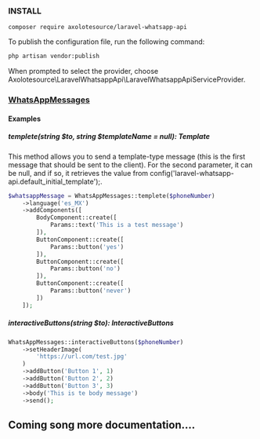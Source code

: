 ### INSTALL


``composer require axolotesource/laravel-whatsapp-api``

To publish the configuration file, run the following command:

```bash
php artisan vendor:publish
```
When prompted to select the provider, choose Axolotesource\LaravelWhatsappApi\LaravelWhatsappApiServiceProvider.

### [WhatsAppMessages](src%2FWhatsAppMessages%2FWhatsAppMessages.php)

#### Examples

##### templete(string $to, string $templateName = null): Template

This method allows you to send a template-type message (this is the first message that should be sent to the client). For the second parameter, it can be null, and if so, it retrieves the value from config('laravel-whatsapp-api.default_initial_template');.

```php
$whatsappMessage = WhatsAppMessages::templete($phoneNumber)
    ->language('es_MX')
    ->addComponents([
        BodyComponent::create([
            Params::text('This is a test message')
        ]),
        ButtonComponent::create([
            Params::button('yes')
        ]),
        ButtonComponent::create([
            Params::button('no')
        ]),
        ButtonComponent::create([
            Params::button('never')
        ])
    ]);
```

##### interactiveButtons(string $to): InteractiveButtons

```php
WhatsAppMessages::interactiveButtons($phoneNumber)
    ->setHeaderImage(
        'https://url.com/test.jpg'
    )
    ->addButton('Button 1', 1)
    ->addButton('Button 2', 2)
    ->addButton('Button 3', 3)
    ->body('This is te body message')
    ->send();
```


## Coming song more documentation....
